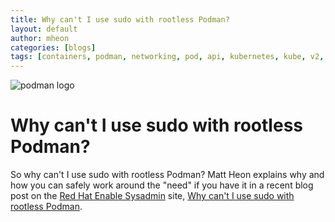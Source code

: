 ```yaml
---
title: Why can't I use sudo with rootless Podman?
layout: default
author: mheon
categories: [blogs]
tags: [containers, podman, networking, pod, api, kubernetes, kube, v2, hpc, windows, sudo, rootless]
---
```


![podman logo](../static/vectors/raw/podman.svg)

# Why can't I use sudo with rootless Podman?
So why can't I use sudo with rootless Podman? Matt Heon explains why and how you can safely work around the "need" if you have it in a recent blog post on the [Red Hat Enable Sysadmin](https://www.redhat.com/sysadmin/) site, [Why can't I use sudo with rootless Podman](https://www.redhat.com/sysadmin/sudo-rootless-podman).
